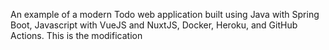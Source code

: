 An example of a modern Todo web application built using Java with Spring Boot, Javascript with VueJS and NuxtJS, Docker, Heroku, and GitHub Actions.
This is the modification
